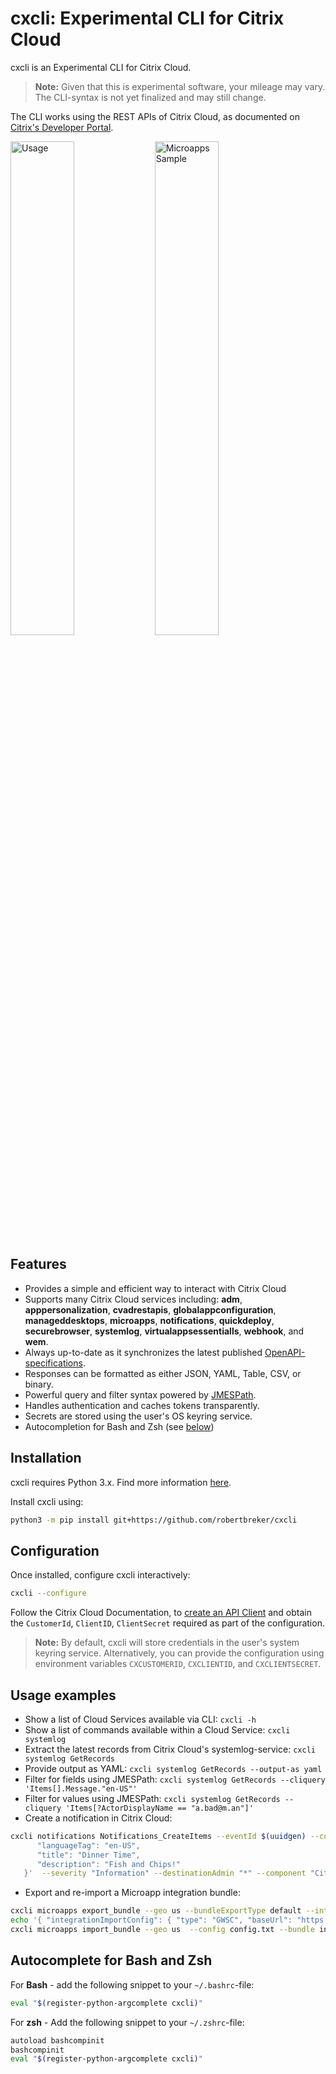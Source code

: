 # cxcli: Experimental CLI for Citrix Cloud

cxcli is an Experimental CLI for Citrix Cloud.

>**Note:**  Given that this is experimental software, your mileage may vary. The CLI-syntax is not yet finalized and may still change.

The CLI works using the REST APIs of Citrix Cloud, as documented on [Citrix's Developer Portal](https://developer.cloud.com).

<p float="left">
  <img alt="Usage" src="https://user-images.githubusercontent.com/4073077/107159903-da12ca80-698a-11eb-8c38-64d4594178bc.png" width="45%">
  <img alt="Microapps Sample" src="https://user-images.githubusercontent.com/4073077/107159986-4c83aa80-698b-11eb-9cd0-7c2b7873ebab.png" width="45%">
</p>

## Features

- Provides a simple and efficient way to interact with Citrix Cloud
- Supports many Citrix Cloud services including: **adm**, **apppersonalization**, **cvadrestapis**, **globalappconfiguration**, **manageddesktops**, **microapps**, **notifications**, **quickdeploy**, **securebrowser**, **systemlog**, **virtualappsessentialls**, **webhook**, and **wem**.
- Always up-to-date as it synchronizes the latest published [OpenAPI-specifications](https://developer.cloud.com).
- Responses can be formatted as either JSON, YAML, Table, CSV, or binary.
- Powerful query and filter syntax powered by [JMESPath](https://jmespath.org/tutorial.html).
- Handles authentication and caches tokens transparently.
- Secrets are stored using the user's OS keyring service.
- Autocompletion for Bash and Zsh (see [below](#autocomplete-for-bash-and-zsh))

## Installation

cxcli requires Python 3.x. Find more information [here](https://wiki.python.org/moin/BeginnersGuide/Download).

Install cxcli using:

```BASH
python3 -m pip install git+https://github.com/robertbreker/cxcli
```

## Configuration

Once installed, configure cxcli interactively:

```BASH
cxcli --configure
```

Follow the Citrix Cloud Documentation, to [create an API Client](https://developer.cloud.com/getting-started/docs/overview) and obtain the `CustomerId`, `ClientID`, `ClientSecret` required as part of the configuration.

>**Note:** By default, cxcli will store credentials in the user's system keyring service. Alternatively, you can provide the configuration using environment variables `CXCUSTOMERID`, `CXCLIENTID`, and `CXCLIENTSECRET`.

## Usage examples

- Show a list of Cloud Services available via CLI: `cxcli -h`
- Show a list of commands available within a Cloud Service: `cxcli systemlog`
- Extract the latest records from Citrix Cloud's systemlog-service: `cxcli systemlog GetRecords`
- Provide output as YAML: `cxcli systemlog GetRecords --output-as yaml`
- Filter for fields using JMESPath: `cxcli systemlog GetRecords --cliquery 'Items[].Message."en-US"'`
- Filter for values using JMESPath: `cxcli systemlog GetRecords --cliquery 'Items[?ActorDisplayName == "a.bad@m.an"]'`
- Create a notification in Citrix Cloud:

```bash
cxcli notifications Notifications_CreateItems --eventId $(uuidgen) --content '{
      "languageTag": "en-US",
      "title": "Dinner Time",
      "description": "Fish and Chips!"
   }'  --severity "Information" --destinationAdmin "*" --component "Citrix Cloud" --priority High --createdDate 2021-02-13T08:20:17.120808-08:00
```

- Export and re-import a Microapp integration bundle:

```bash
cxcli microapps export_bundle --geo us --bundleExportType default --integrationExportConfig-id 1 --output-binary integration.mapp
echo '{ "integrationImportConfig": { "type": "GWSC", "baseUrl": "https://service1.com/"} }' > config.txt
cxcli microapps import_bundle --geo us  --config config.txt --bundle integration.mapp
```

## Autocomplete for Bash and Zsh

For **Bash** - add the following snippet to your `~/.bashrc`-file:

```bash
eval "$(register-python-argcomplete cxcli)"
```

For **zsh** - Add the following snippet to your `~/.zshrc`-file:

```bash
autoload bashcompinit
bashcompinit
eval "$(register-python-argcomplete cxcli)"
```
